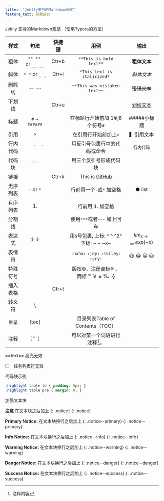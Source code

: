 ```yaml
---
title:  "Jeklly支持的Markdown规范"
feature_text: 帮助系列
---
```


Jeklly 支持的Markdown规范 （使用Typora的方法）

|  样式  |         句法          |  快捷键  |                    用例                    |               输出               |
| :--: | :-----------------: | :---: | :--------------------------------------: | :----------------------------: |
|  粗体  | `** **`  or `__ __` | Ctr+b |         `**This is bold text**`          |            **粗体文本**            |
|  斜体  |   `* *` or `_ _`    | Ctr+i |       `*This text is italicized*`        |             *斜体文本*             |
| 删除线  |       `~~ ~~`       |       |       `~~This was mistaken text~~`       |            ~~错误文本~~            |
| 下划线  |                     | Ctr+u |                                          |          <u>划线文本</u>           |
|  标题  |   `#` ~ `######`    |       |            在标题行开始前加 1到6个符号`#`            |            #####小标题            |
|  引用  |         `>`         |       |               在引用行开始前加上`>`               |             ▍引用文本              |
| 行内代码 |    ``    `  ` ``    |       |              用反引号包裹行中的代码或命令              |             `行内代码`             |
| 代码块  |       ` ``` `       |       |               用三个反引号形成代码块                |                                |
|  链接  |                     | Ctr+k | This is [GitHub](https://pages.github.com/) |                                |
| 无序列表 |    `-`  or  `*`     |       |            行前用一个`-`或`*`  加空格             |             ● list             |
| 有序列表 |         1.          |       |                行前用 1. 加空格                |                                |
| 分割线  |                     |       |           使用`***`或者`---`  加上回车           |                                |
| 表达式  |        `$ $`        |       | 用`$`号包裹, 上标: ^ ^    ^2^    下标:  ~ ~     ~x~ | $lim_{x \to \infty} \ exp(-x)$ |
| 表情符  |                     |       |   `:haha:` `:joy:` `:smiley:`  `:cry:`   |         😆 😂 😀 :cry:         |
| 特殊符号 |                     |       |      版权©、注册商标® 、商标 ™   ￥  ±  ‰   §       |                                |
| 插入表格 |                     | Ctr+t |                                          |                                |
| 转义符  |          \          |       |                                          |                                |
|  目录  |        [toc]        |       |        目录列表Table of Contents（TOC）        |                                |
|  注释  |       `[^ ]`        |       |           可以对某一个词语进行注释[^zzz]。            |                                |

[^zzz]: 注释内容

 ==text==        高亮无效                 

- [ ] ​        任务列表符无效  

代码块示例

```scss
.highlight table td { padding: 5px; }
.highlight table pre { margin: 0; }
```



加强文本块

**注意**      在文本块之后加上    {: .notice}
{: .notice}

**Primary Notice:**   在文本块换行之后加上   {: .notice--primary}
{: .notice--primary}

**Info Notice:**      在文本块换行之后加上   {: .notice--info}
{: .notice--info}

**Warning Notice:**   在文本块换行之后加上   {: .notice--warning}
{: .notice--warning}

**Danger Notice:**    在文本块换行之后加上   {: .notice--danger}
{: .notice--danger}

**Success Notice:**   在文本块换行之后加上    {: .notice--success}
{: .notice--success}
